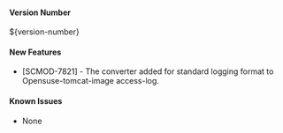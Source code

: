 #### Version Number
${version-number}

#### New Features
 - [SCMOD-7821] - The converter added for standard logging format to Opensuse-tomcat-image access-log.

#### Known Issues
 - None
